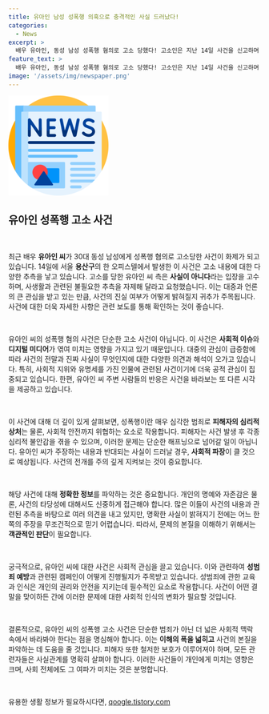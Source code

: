 ```yaml
---
title: 유아인 남성 성폭행 의혹으로 충격적인 사실 드러났다!
categories:
  - News
excerpt: >
  배우 유아인, 동성 남성 성폭행 혐의로 고소 당했다! 고소인은 지난 14일 사건을 신고하며 범죄 사실을 주장. 유아인 측의 반응은? 진실을 밝혀줄 영상 속 내용이 궁금하다면 클릭!
feature_text: >
  배우 유아인, 동성 남성 성폭행 혐의로 고소 당했다! 고소인은 지난 14일 사건을 신고하며 범죄 사실을 주장. 유아인 측의 반응은? 진실을 밝혀줄 영상 속 내용이 궁금하다면 클릭!
image: '/assets/img/newspaper.png'
---
```


<p><img src="/assets/img/newspaper.png" alt="kimp 속보" /></p>

<h2 data-ke-size="size26">유아인 성폭행 고소 사건</h2>

<p data-ke-size="size16">&nbsp;</p>

<p>최근 배우 <b>유아인 씨</b>가 30대 동성 남성에게 성폭행 혐의로 고소당한 사건이 화제가 되고 있습니다. 14일에 서울 <b>용산구</b>의 한 오피스텔에서 발생한 이 사건은 고소 내용에 대한 다양한 추측을 낳고 있습니다. 고소를 당한 유아인 씨 측은 <b>사실이 아니다</b>라는 입장을 고수하며, 사생활과 관련된 불필요한 추측을 자제해 달라고 요청했습니다. 이는 대중과 언론의 큰 관심을 받고 있는 만큼, 사건의 진실 여부가 어떻게 밝혀질지 귀추가 주목됩니다. 사건에 대한 더욱 자세한 사항은 관련 보도를 통해 확인하는 것이 좋습니다.</p>

<p data-ke-size="size16">&nbsp;</p>

<p>유아인 씨의 성폭행 혐의 사건은 단순한 고소 사건이 아닙니다. 이 사건은 <b>사회적 이슈</b>와 <b>디지털 미디어</b>가 엮여 미치는 영향을 가지고 있기 때문입니다. 대중의 관심이 급증함에 따라 사건의 전말과 진짜 사실이 무엇인지에 대한 다양한 의견과 해석이 오가고 있습니다. 특히, 사회적 지위와 유명세를 가진 인물에 관련된 사건이기에 더욱 공적 관심이 집중되고 있습니다. 한편, 유아인 씨 주변 사람들의 반응은 사건을 바라보는 또 다른 시각을 제공하고 있습니다. </p>

<p data-ke-size="size16">&nbsp;</p>

<p>이 사건에 대해 더 깊이 있게 살펴보면, 성폭행이란 매우 심각한 범죄로 <b>피해자의 심리적 상처</b>는 물론, 사회적 안전까지 위협하는 요소로 작용합니다. 피해자는 사건 발생 후 각종 심리적 불안감을 겪을 수 있으며, 이러한 문제는 단순한 해프닝으로 넘어갈 일이 아닙니다. 유아인 씨가 주장하는 내용과 반대되는 사실이 드러날 경우, <b>사회적 파장</b>이 클 것으로 예상됩니다. 사건의 전개를 주의 깊게 지켜보는 것이 중요합니다.</p>

<p data-ke-size="size16">&nbsp;</p>

<p>해당 사건에 대해 <b>정확한 정보</b>를 파악하는 것은 중요합니다. 개인의 명예와 자존감은 물론, 사건의 타당성에 대해서도 신중하게 접근해야 합니다. 많은 이들이 사건의 내용과 관련된 추측을 바탕으로 여러 의견을 내고 있지만, 명확한 사실이 밝혀지기 전에는 어느 한쪽의 주장을 무조건적으로 믿기 어렵습니다. 따라서, 문제의 본질을 이해하기 위해서는 <b>객관적인 판단</b>이 필요합니다.</p>

<p data-ke-size="size16">&nbsp;</p>

<p>궁극적으로, 유아인 씨에 대한 사건은 사회적 관심을 끌고 있습니다. 이와 관련하여 <b>성범죄 예방</b>과 관련된 캠페인이 어떻게 진행될지가 주목받고 있습니다. 성범죄에 관한 교육과 인식은 개인의 권리와 안전을 지키는데 필수적인 요소로 작용합니다. 사건이 어떤 결말을 맞이하든 간에 이러한 문제에 대한 사회적 인식의 변화가 필요할 것입니다.</p>

<p data-ke-size="size16">&nbsp;</p>

<p>결론적으로, 유아인 씨의 성폭행 고소 사건은 단순한 범죄가 아닌 더 넓은 사회적 맥락 속에서 바라봐야 한다는 점을 명심해야 합니다. 이는 <b>이해의 폭을 넓히고</b> 사건의 본질을 파악하는 데 도움을 줄 것입니다. 피해자 또한 철저한 보호가 이루어져야 하며, 모든 관련자들은 사실관계를 명확히 살펴야 합니다. 이러한 사건들이 개인에게 미치는 영향은 크며, 사회 전체에도 그 여파가 미치는 것은 분명합니다. </p>

<p data-ke-size="size16">&nbsp;</p>
유용한 생활 정보가 필요하시다면, <a href="https://qoogle.tistory.com" rel="dofollow">qoogle.tistory.com</a>


